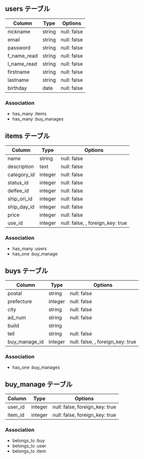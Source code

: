 ## users テーブル
| Column      | Type   | Options     |
| ----------- | ------ | ----------- |
| nickname    | string | null: false |
| email       | string | null: false |
| password    | string | null: false |
| f_name_read | string | null: false |
| l_name_read | string | null: false |
| firstname   | string | null: false |
| lastname    | string | null: false |
| birthday    | date   | null: false |

### Association
- has_many :items
- has_many :buy_manages


## items テーブル
| Column     | Type    | Options     |
| ---------- | ------- | ----------- |
| name       | string  | null: false |
| description| text    | null: false |
| category_id| integer | null: false |
| status_id  | integer | null: false |
| delfee_id  | integer | null: false |
| ship_ori_id| integer | null: false |
| ship_day_id| integer | null: false |
| price      | integer | null: false |
| use_id     | integer | null: false, , foreign_key: true |

### Association
- has_many :users
- has_one :buy_manage


## buys テーブル
| Column       | Type    | Options                          |
| ------------ | ------- | -------------------------------- |
| postal       | string  | null: false                      |
| prefecture   | integer | null: false                      |
| city         | string  | null: false                      |
| ad_num       | string  | null: false                      |
| build        | string  |                                  |
| tell         | string  | null: false                      |
| buy_manage_id| integer | null: false, , foreign_key: true |

### Association
- has_one :buy_manages


## buy_manage テーブル
| Column   | Type    | Options                        |
| -------- | ------- | ------------------------------ |
| user_id  | integer | null: false, foreign_key: true |  
| item_id  | integer | null: false, foreign_key: true |  

### Association
- belongs_to :buy
- belongs_to :user
- belongs_to :item
